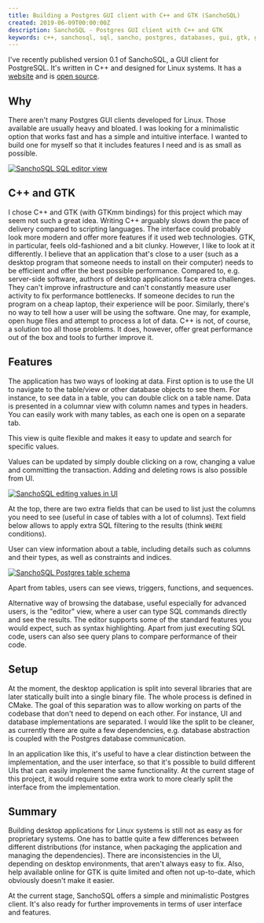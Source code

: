 ```yaml
---
title: Building a Postgres GUI client with C++ and GTK (SanchoSQL)
created: 2019-06-09T00:00:00Z
description: SanchoSQL - Postgres GUI client with C++ and GTK
keywords: c++, sanchosql, sql, sancho, postgres, databases, gui, gtk, gtkmm, gtk+
---
```


I've recently published version 0.1 of SanchoSQL, a GUI client for PostgreSQL. It's written in C++ and designed for Linux systems. It has a [website](https://lchsk.com/sanchosql "SanchoSQL website") and is [open source](https://github.com/lchsk/sanchosql "SanchoSQL Postgres client for Linux").

## Why

There aren't many Postgres GUI clients developed for Linux. Those available are usually heavy and bloated. I was looking for a minimalistic option that works fast and has a simple and intuitive interface. I wanted to build one for myself so that it includes features I need and is as small as possible.

<a href="./data/projects/sanchosql.png"><img src="./data/projects/sanchosql.png" alt="SanchoSQL SQL editor view"/></a>

## C++ and GTK

I chose C++ and GTK (with GTKmm bindings) for this project which may seem not such a great idea. Writing C++ arguably slows down the pace of delivery compared to scripting languages. The interface could probably look more modern and offer more features if it used web technologies. GTK, in particular, feels old-fashioned and a bit clunky. However, I like to look at it differently. I believe that an application that's close to a user (such as a desktop program that someone needs to install on their computer) needs to be efficient and offer the best possible performance. Compared to, e.g. server-side software, authors of desktop applications face extra challenges. They can't improve infrastructure and can't constantly measure user activity to fix performance bottlenecks. If someone decides to run the program on a cheap laptop, their experience will be poor. Similarly, there's no way to tell how a user will be using the software. One may, for example, open huge files and attempt to process a lot of data. C++ is not, of course, a solution too all those problems. It does, however, offer great performance out of the box and tools to further improve it.

## Features

The application has two ways of looking at data. First option is to use the UI to navigate to the table/view or other database objects to see them. For instance, to see data in a table, you can double click on a table name. Data is presented in a columnar view with column names and types in headers. You can easily work with many tables, as each one is open on a separate tab.

This view is quite flexible and makes it easy to update and search for specific values. 

Values can be updated by simply double clicking on a row, changing a value and committing the transaction. Adding and deleting rows is also possible from UI. 

<a href="./data/projects/sanchosql_table_view_2.png"><img src="./data/projects/sanchosql_table_view_2.png" alt="SanchoSQL editing values in UI"/></a>

At the top, there are two extra fields that can be used to list just the columns you need to see (useful in case of tables with a lot of columns). Text field below allows to apply extra SQL filtering to the results (think `WHERE` conditions).

User can view information about a table, including details such as columns and their types, as well as constraints and indices.

<a href="./data/projects/sanchosql_table_schema.png"><img src="./data/projects/sanchosql_table_schema.png" alt="SanchoSQL Postgres table schema"/></a>

Apart from tables, users can see views, triggers, functions, and sequences.

Alternative way of browsing the database, useful especially for advanced users, is the "editor" view, where a user can type SQL commands directly and see the results. The editor supports some of the standard features you would expect, such as syntax highlighting. Apart from just executing SQL code, users can also see query plans to compare performance of their code.

## Setup

At the moment, the desktop application is split into several libraries that are later statically built into a single binary file. The whole process is defined in CMake. The goal of this separation was to allow working on parts of the codebase that don't need to depend on each other. For instance, UI and database implementations are separated. I would like the split to be cleaner, as currently there are quite a few dependencies, e.g. database abstraction is coupled with the Postgres database communication.

In an application like this, it's useful to have a clear distinction between the implementation, and the user interface, so that it's possible to build different UIs that can easily implement the same functionality. At the current stage of this project, it would require some extra work to more clearly split the interface from the implementation.

## Summary

Building desktop applications for Linux systems is still not as easy as for proprietary systems. One has to battle quite a few differences between different distributions (for instance, when packaging the application and managing the dependencies). There are inconsistencies in the UI, depending on desktop environments, that aren't always easy to fix. Also, help available online for GTK is quite limited and often not up-to-date, which obviously doesn't make it easier.

At the current stage, SanchoSQL offers a simple and minimalistic Postgres client. It's also ready for further improvements in terms of user interface and features.
